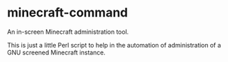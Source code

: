 minecraft-command
=================

An in-screen Minecraft administration tool.


This is just a little Perl script to help in the automation of administration of a GNU screened Minecraft instance.

